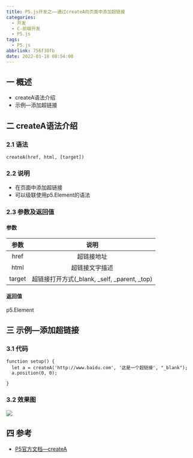 ```yaml
---
title: P5.js开发之——通过createA向页面中添加超链接
categories:
  - 开发
  - C-前端开发
  - P5.js
tags:
  - P5.js
abbrlink: 756f30fb
date: 2022-01-18 08:54:00
---
```

## 一 概述

* createA语法介绍
* 示例—添加超链接

<!--more-->

## 二 createA语法介绍

### 2.1 语法

```
createA(href, html, [target])
```

### 2.2 说明

* 在页面中添加超链接
* 可以级联使用p5.Element的语法

### 2.3 参数及返回值

#### 参数

|  参数  |                     说明                     |
| :----: | :------------------------------------------: |
|  href  |                  超链接地址                  |
|  html  |                超链接文字描述                |
| target | 超链接打开方式(_blank, _self, _parent, _top) |

#### 返回值

p5.Element

## 三 示例—添加超链接

### 3.1 代码

```
function setup() {
  let a = createA('http://www.baidu.com', '这是一个超链接', "_blank");
  a.position(0, 0);

}
```

### 3.2 效果图

![][1]

## 四 参考
* [P5官方文档—createA](https://p5js.org/zh-Hans/reference/#/p5/createA)


[1]:https://cdn.jsdelivr.net/gh/PGzxc/CDN@master/blog-p5js/p5js-createa-sample.png